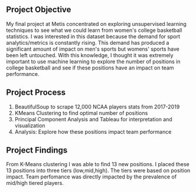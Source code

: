 ## Project Objective ##

My final project at Metis concentrated on exploring unsupervised learning techniques to see what we could learn from women's college basketball statistics. I was interested in this dataset because the demand for sport analytics/metrics is constantly rising. This demand has produced a significant amount of impact on men's sports but womens' sports have been left untouched. With this knowledge, I thought it was extremely important to use machine learning to explore the number of positions in college basketball and see if these positions have an impact on team performance. 

## Project Process ##

1. BeautifulSoup to scrape 12,000 NCAA players stats from 2017-2019
2. KMeans Clustering to find optimal number of positions
3. Principal Component Analysis and Tableau for interpretation and visualization
4. Analysis: Explore how these positions impact team performance

## Project Findings ##

From K-Means clustering I was able to find 13 new positions. I placed these 13 positions into three tiers (low,mid,high). The tiers were based on position impact. Team perfomance was directly impacted by the prevalence of mid/high tiered players. 





